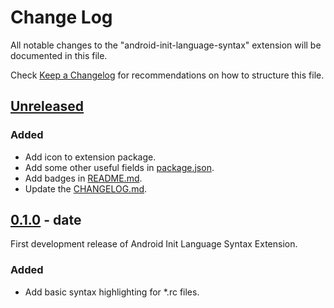 # Change Log

All notable changes to the "android-init-language-syntax" extension will be documented in this file.

Check [Keep a Changelog](http://keepachangelog.com/) for recommendations on how to structure this file.

## [Unreleased]

### Added

- Add icon to extension package.
- Add some other useful fields in [package.json](package.json).
- Add badges in [README.md](README.md).
- Update the [CHANGELOG.md](CHANGELOG.md).


## [0.1.0] - date

First development release of Android Init Language Syntax Extension.

### Added

- Add basic syntax highlighting for *.rc files.


[unreleased]: https://github.com/juliencombattelli/vscode-android-init-language-syntax/compare/0.1.0...HEAD
[0.1.0]: https://github.com/juliencombattelli/vscode-android-init-language-syntax/releases/tag/0.1.0
